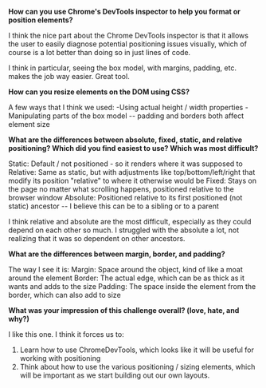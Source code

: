 **How can you use Chrome's DevTools inspector to help you format or position elements?**

I think the nice part about the Chrome DevTools inspector is that it allows the user to easily diagnose potential positioning issues visually, which of course is a lot better than doing so in just lines of code. 

I think in particular, seeing the box model, with margins, padding, etc. makes the job way easier. Great tool.

**How can you resize elements on the DOM using CSS?**

A few ways that I think we used:
	-Using actual height / width properties
	-Manipulating parts of the box model -- padding and borders both affect element size

**What are the differences between absolute, fixed, static, and relative positioning? Which did you find easiest to use? Which was most difficult?**

Static:  Default / not positioned - so it renders where it was supposed to
Relative:  Same as static, but with adjustments like top/bottom/left/right that modify its position "relative" to where it otherwise would be
Fixed:  Stays on the page no matter what scrolling happens, positioned relative to the browser window
Absolute:  Positioned relative to its first positioned (not static) ancestor -- I believe this can be to a sibling or to a parent

I think relative and absolute are the most difficult, especially as they could depend on each other so much. I struggled with the absolute a lot, not realizing that it was so dependent on other ancestors.

**What are the differences between margin, border, and padding?**

The way I see it is:
	Margin:  Space around the object, kind of like a moat around the element
	Border: The actual edge, which can be as thick as it wants and adds to the size
	Padding:  The space inside the element from the border, which can also add to size

**What was your impression of this challenge overall? (love, hate, and why?)**

I like this one. I think it forces us to:
1) Learn how to use ChromeDevTools, which looks like it will be useful for working with positioning
2) Think about how to use the various positioning / sizing elements, which will be important as we start building out our own layouts. 